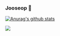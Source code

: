 ### Jooseop 👋

<!--
**jooseop/jooseop** is a ✨ _special_ ✨ repository because its `README.md` (this file) appears on your GitHub profile.

Here are some ideas to get you started:

- 🔭 I’m currently working on ...
- 🌱 I’m currently learning ...
- 👯 I’m looking to collaborate on ...
- 🤔 I’m looking for help with ...
- 💬 Ask me about ...
- 📫 How to reach me: ...
- 😄 Pronouns: ...
- ⚡ Fun fact: ...
-->
[![Anurag's github stats](https://github-readme-stats.vercel.app/api?username=jooseop)](https://github.com/anuraghazra/github-readme-stats)


<img src="https://img.shields.io/badge/Python-3DDC84?style=flat-square&logo=Python&logoColor=#3776AB"/>
